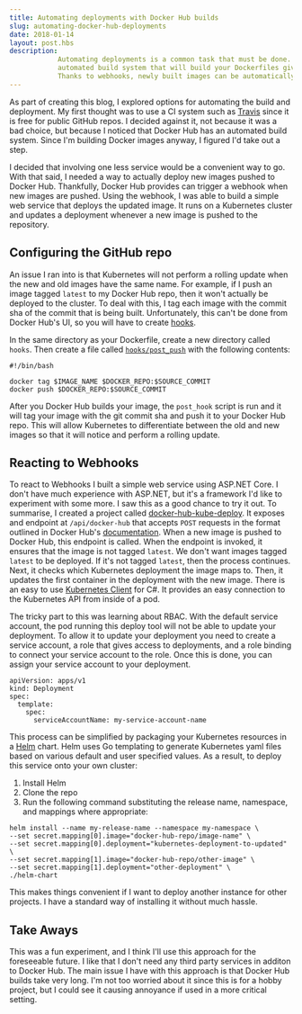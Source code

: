 ```yaml
---
title: Automating deployments with Docker Hub builds
slug: automating-docker-hub-deployments
date: 2018-01-14
layout: post.hbs
description:
            Automating deployments is a common task that must be done. Docker Hub has a built-in
            automated build system that will build your Dockerfiles given a GitHub repo.
            Thanks to webhooks, newly built images can be automatically deployed to your Kubernetes cluster.
---
```


As part of creating this blog, I explored options for automating the build and deployment. My first thought was to use
a CI system such as [Travis](https://travis-ci.org/) since it is free for public GitHub repos. I decided against it, not because it was
a bad choice, but because I noticed that Docker Hub has an automated build system. Since I'm building Docker images anyway,
I figured I'd take out a step.

I decided that involving one less service would be a convenient way to go. With that said, I needed a way to actually deploy new
images pushed to Docker Hub. Thankfully, Docker Hub provides can trigger a webhook when new images are pushed.
Using the webhook, I was able to build a simple web service that deploys the updated image. It runs on a Kubernetes cluster and updates a deployment whenever
a new image is pushed to the repository.

## Configuring the GitHub repo

An issue I ran into is that Kubernetes will not perform a rolling update when the new and old images have the same name. For example,
if I push an image tagged `latest` to my Docker Hub repo, then it won't actually be deployed to the cluster. To deal with this, I tag each image
with the commit sha of the commit that is being built. Unfortunately, this can't be done from Docker Hub's UI, so you will have to create [hooks](https://docs.docker.com/docker-hub/builds/advanced/#custom-build-phase-hooks).

In the same directory as your Dockerfile, create a new directory called `hooks`. Then create a file called [`hooks/post_push`](https://github.com/proubatsis/blog/blob/master/blog-site/hooks/post_push) with the following contents:

```
#!/bin/bash

docker tag $IMAGE_NAME $DOCKER_REPO:$SOURCE_COMMIT
docker push $DOCKER_REPO:$SOURCE_COMMIT
```

After you Docker Hub builds your image, the `post_hook` script is run and it will tag your image with
the git commit sha and push it to your Docker Hub repo. This will allow Kubernetes to differentiate between the old and new images so that
it will notice and perform a rolling update.

## Reacting to Webhooks

To react to Webhooks I built a simple web service using ASP.NET Core. I don't have much experience with ASP.NET, but it's a framework I'd like to
experiment with some more. I saw this as a good chance to try it out. To summarise, I created a project called [docker-hub-kube-deploy](https://github.com/proubatsis/docker-hub-kube-deploy). It exposes and endpoint at `/api/docker-hub` that accepts `POST` requests in the format
outlined in Docker Hub's [documentation](https://docs.docker.com/docker-hub/webhooks/#example-webhook-payload). When a new image is pushed
to Docker Hub, this endpoint is called. When the endpoint is invoked, it ensures that the image is not tagged `latest`. We don't want
images tagged `latest` to be deployed. If it's not tagged `latest`, then the process continues. Next, it checks which Kubernetes deployment the image maps to.
Then, it updates the first container in the deployment with the new image. There is an easy to use [Kubernetes Client](https://github.com/kubernetes-client/csharp) for C#. It provides an easy connection to the Kubernetes API from inside of a pod.

The tricky part to this was learning about RBAC. With the default service account, the pod running this deploy tool will not be able to
update your deployment. To allow it to update your deployment you need to create a service account, a role that gives access to deployments,
and a role binding to connect your service account to the role. Once this is done, you can assign your service account to your deployment.

```
apiVersion: apps/v1
kind: Deployment
spec:
  template:
    spec:
      serviceAccountName: my-service-account-name
```

This process can be simplified by packaging your Kubernetes resources in a [Helm](https://helm.sh/) chart. Helm uses Go templating to
generate Kubernetes yaml files based on various default and user specified values. As a result, to deploy this service onto your own
cluster:

1. Install Helm
2. Clone the repo
3. Run the following command substituting the release name, namespace, and mappings where appropriate:

```
helm install --name my-release-name --namespace my-namespace \
--set secret.mapping[0].image="docker-hub-repo/image-name" \
--set secret.mapping[0].deployment="kubernetes-deployment-to-updated" \
--set secret.mapping[1].image="docker-hub-repo/other-image" \
--set secret.mapping[1].deployment="other-deployment" \
./helm-chart
```

This makes things convenient if I want to deploy another instance for other projects. I have a standard way of installing it without much hassle.

## Take Aways

This was a fun experiment, and I think I'll use this approach for the foreseeable future. I like that I don't need any third party services
in additon to Docker Hub. The main issue I have with this approach is that Docker Hub builds take very long.
I'm not too worried about it since this is for a hobby project, but I could see it causing annoyance if used in a more critical setting.

